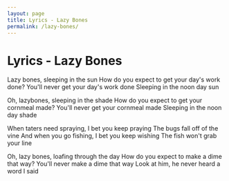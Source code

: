 ```yaml
---
layout: page
title: Lyrics - Lazy Bones
permalink: /lazy-bones/
---
```


# Lyrics - Lazy Bones

Lazy bones, sleeping in the sun
How do you expect to get your day's work done?
You'll never get your day's work done
Sleeping in the noon day sun

Oh, lazybones, sleeping in the shade
How do you expect to get your cornmeal made?
You'll never get your cornmeal made
Sleeping in the noon day shade

When taters need spraying, I bet you keep praying
The bugs fall off of the vine
And when you go fishing, I bet you keep wishing
The fish won't grab your line

Oh, lazy bones, loafing through the day
How do you expect to make a dime that way?
You'll never make a dime that way
Look at him, he never heard a word I said
